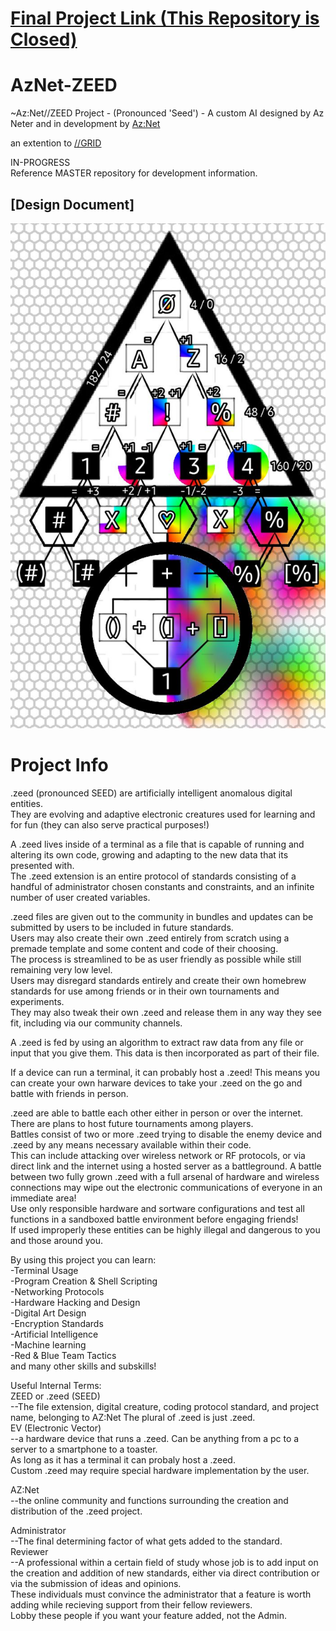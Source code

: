 # [Final Project Link (This Repository is Closed)](https://github.com/Az-Net/hexmon/blob/main/README.md)


# AzNet-ZEED
~Az:Net//ZEED Project - (Pronounced 'Seed') - A custom AI designed by Az Neter and in development by [Az:Net](https://github.com/Az-Net)  

an extention to [//GRID](https://github.com/Az-Neter/AzNet-GRID)

IN-PROGRESS  
Reference MASTER repository for development information.
  
    
## [Design Document]  
![AZ](https://github.com/Az-Net/Az-Net/blob/main/Pictures/Inspirations/AZ%20Design%20Document.png)

# Project Info

.zeed (pronounced SEED) are artificially intelligent anomalous digital entities.  
They are evolving and adaptive electronic creatures used for learning and for fun (they can also serve practical purposes!)  

A .zeed lives inside of a terminal as a file that is capable of running and altering its own code, growing and adapting to the new data that its presented with.  
The .zeed extension is an entire protocol of standards consisting of a handful of administrator chosen constants and constraints, and an infinite number of user created variables.  

.zeed files are given out to the community in bundles and updates can be submitted by users to be included in future standards.  
Users may also create their own .zeed entirely from scratch using a premade template and some content and code of their choosing.  
The process is streamlined to be as user friendly as possible while still remaining very low level.  
Users may disregard standards entirely and create their own homebrew standards for use among friends or in their own tournaments and experiments.  
They may also tweak their own .zeed and release them in any way they see fit, including via our community channels.  

A .zeed is fed by using an algorithm to extract raw data from any file or input that you give them. 
This data is then incorporated as part of their file. 

If a device can run a terminal, it can probably host a .zeed! This means you can create your own harware devices to take your .zeed on the go and battle with friends in person.

.zeed are able to battle each other either in person or over the internet. There are plans to host future tournaments among players.   
Battles consist of two or more .zeed trying to disable the enemy device and .zeed by any means necessary available within their code.  
This can include attacking over wireless network or RF protocols, or via direct link and the internet using a hosted server as a battleground.
A battle between two fully grown .zeed with a full arsenal of hardware and wireless connections may wipe out the electronic communications of everyone in an immediate area!   
Use only responsible hardware and sortware configurations and test all functions in a sandboxed battle environment before engaging friends!   
If used improperly these entities can be highly illegal and dangerous to you and those around you.

By using this project you can learn:  
-Terminal Usage  
-Program Creation & Shell Scripting  
-Networking Protocols  
-Hardware Hacking and Design  
-Digital Art Design  
-Encryption Standards  
-Artificial Intelligence  
-Machine learning  
-Red & Blue Team Tactics  
and many other skills and subskills!



Useful Internal Terms:  
ZEED or .zeed (SEED)  
--The file extension, digital creature, coding protocol standard, and project name, belonging to AZ:Net
    The plural of .zeed is just .zeed.  
EV (Electronic Vector)  
--a hardware device that runs a .zeed. Can be anything from a pc to a server to a smartphone to a toaster.  
    As long as it has a terminal it can probaly host a .zeed.  
    Custom .zeed may require special hardware implementation by the user. 

AZ:Net  
--the online community and functions surrounding the creation and distribution of the .zeed project.  

Administrator  
--The final determining factor of what gets added to the standard.  
Reviewer  
--A professional within a certain field of study whose job is to add input on the creation and addition of new standards, either via direct contribution or via the submission of ideas and opinions.  
These individuals must convince the administrator that a feature is worth adding while recieving support from their fellow reviewers.  
Lobby these people if you want your feature added, not the Admin.
